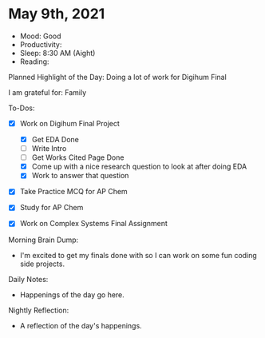 # May 9th, 2021

- Mood: Good
- Productivity: 
- Sleep: 8:30 AM (Aight)
- Reading: 

Planned Highlight of the Day: Doing a lot of work for Digihum Final

I am grateful for: Family

To-Dos:
- [x] Work on Digihum Final Project
	- [x] Get EDA Done
	- [ ] Write Intro
	- [ ] Get Works Cited Page Done
	- [x] Come up with a nice research question to look at after doing EDA
	- [x] Work to answer that question
- [x] Take Practice MCQ for AP Chem
- [x] Study for AP Chem
- [x] Work on Complex Systems Final Assignment


Morning Brain Dump:
- I'm excited to get my finals done with so I can work on some fun coding side projects.

Daily Notes:
- Happenings of the day go here.


Nightly Reflection: 
- A reflection of the day's happenings.





